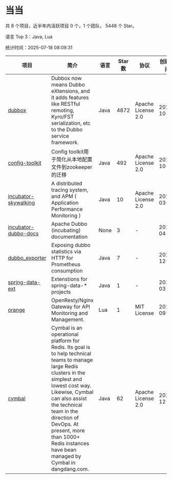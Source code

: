 # 当当

共 8 个项目，近半年内活跃项目 0 个，1 个团队， 5448 个 Star。

语言 Top 3：Java, Lua

统计时间：2025-07-18 08:09:31

| 项目 | 简介 | 语言 | Star 数 | 协议 | 创建时间 | 最后更新时间 | 最后提交时间 |
| --- | --- | --- | --- | --- | --- | --- | --- |
| [dubbox](https://github.com/dangdangdotcom/dubbox) | Dubbox now means Dubbo eXtensions, and it adds features like RESTful remoting, Kyro/FST serialization, etc to the Dubbo service framework. | Java | 4872 | Apache License 2.0 | 2014-10-17 | 2025-07-13 | 2023-03-04 |
| [config-toolkit](https://github.com/dangdangdotcom/config-toolkit) | Config toolkit用于简化从本地配置文件到zookeeper的迁移 | Java | 492 | Apache License 2.0 | 2014-10-21 | 2025-07-04 | 2018-06-11 |
| [incubator-skywalking](https://github.com/dangdangdotcom/incubator-skywalking) | A distributed tracing system, and APM ( Application Performance Monitoring ) | Java | 10 | Apache License 2.0 | 2018-03-05 | 2022-03-02 | 2018-03-05 |
| [incubator-dubbo-docs](https://github.com/dangdangdotcom/incubator-dubbo-docs) | Apache Dubbo (incubating) documentation | None | 3 | - | 2018-04-11 | 2018-12-12 | 2018-04-11 |
| [dubbo_exporter](https://github.com/dangdangdotcom/dubbo_exporter) | Exposing dubbo statistics via HTTP for Prometheus consumption | Java | 7 | - | 2018-12-17 | 2023-09-11 | 2018-12-17 |
| [spring-data-ext](https://github.com/dangdangdotcom/spring-data-ext) | Extenstions for spring-data-* projects | Java | 1 | - | 2019-03-07 | 2019-09-23 | 2019-03-07 |
| [orange](https://github.com/dangdangdotcom/orange) | OpenResty/Nginx Gateway for API Monitoring and Management. | Lua | 1 | MIT License | 2019-09-04 | 2020-04-27 | 2019-09-18 |
| [cymbal](https://github.com/dangdangdotcom/cymbal) | Cymbal is an operational platform for Redis. Its goal is to help technical teams to manage large Redis clusters in the simplest and lowest cost way. Likewise, Cymbal can also assist the technical team in the direction of DevOps. At present, more than 1000+ Redis instances have bean managed by Cymbal in dangdang.com. | Java | 62 | Apache License 2.0 | 2019-12-30 | 2025-07-13 | 2022-06-29 |
